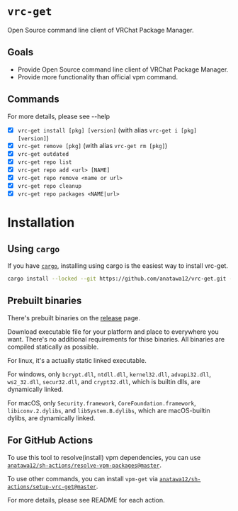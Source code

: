 `vrc-get`
====

Open Source command line client of VRChat Package Manager. 

## Goals

- Provide Open Source command line client of VRChat Package Manager.
- Provide more functionality than official vpm command.

## Commands

For more details, please see --help

- [x] `vrc-get install [pkg] [version]` (with alias `vrc-get i [pkg] [version]`)
- [x] `vrc-get remove [pkg]` (with alias `vrc-get rm [pkg]`)
- [x] `vrc-get outdated`
- [x] `vrc-get repo list`
- [x] `vrc-get repo add <url> [NAME]`
- [x] `vrc-get repo remove <name or url>`
- [x] `vrc-get repo cleanup`
- [x] `vrc-get repo packages <NAME|url>`

# Installation

## Using `cargo`

If you have [`cargo`][cargo], installing using cargo is the easiest way to install vrc-get.

```bash
cargo install --locked --git https://github.com/anatawa12/vrc-get.git --tag <version>
```

## Prebuilt binaries

There's prebuilt binaries on the [release] page.

Download executable file for your platform and place to everywhere you want.
There's no additional requirements for thise binaries. All binaries are compiled statically as possible.

For linux, it's a actually static linked executable.

For windows, only `bcrypt.dll`, `ntdll.dll`, `kernel32.dll`, `advapi32.dll`, `ws2_32.dll`, `secur32.dll`, 
and `crypt32.dll`, which is builtin dlls, are dynamically linked.

For macOS, only `Security.framework`, `CoreFoundation.framework`, `libiconv.2.dylibs`, and `libSystem.B.dylibs`, 
which are macOS-builtin dylibs, are dynamically linked.

## For GitHub Actions

To use this tool to resolve(install) vpm dependencies, you can use 
[`anatawa12/sh-actions/resolve-vpm-packages@master`][resolve-vpm-packages].

To use other commands, you can install `vpm-get` via [`anatawa12/sh-actions/setup-vrc-get@master`][setup-vrc-get].

For more details, please see README for each action.

[cargo]: https://github.com/rust-lang/cargo/
[release]: https://github.com/anatawa12/vrc-get/releases/latest
[resolve-vpm-packages]: https://github.com/anatawa12/sh-actions/tree/master/resolve-vpm-packages
[setup-vrc-get]: https://github.com/anatawa12/sh-actions/tree/master/setup-vrc-get
